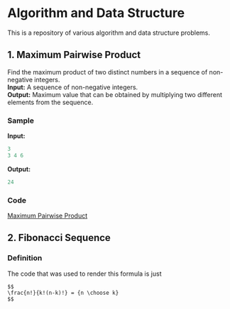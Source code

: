 # Algorithm and Data Structure 
This is a repository of various algorithm and data structure problems.
## 1. Maximum Pairwise Product
Find the maximum product of two distinct numbers in a sequence of non-negative integers. <br /> 
**Input:** A sequence of non-negative integers. <br />
**Output:** Maximum value that can be obtained by multiplying two different elements from the sequence. <br />
### Sample
**Input:**  <br /> 
```cpp
3
3 4 6
```
**Output:**  <br /> 
```cpp
24
```
### Code
[Maximum Pairwise Product](https://github.com/ygsingh/cpp_codes/blob/master/max_pairwise_product.cpp)

## 2. Fibonacci Sequence
### Definition 

The code that was used to render this formula is just

    $$
    \frac{n!}{k!(n-k)!} = {n \choose k}
    $$
